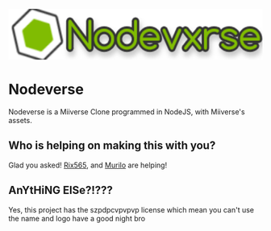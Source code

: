 <p align="center">
  <img width="587" height="101" src="https://raw.githubusercontent.com/rgbDylan/nodeverse/main/assets/img/menu-logo.png">
</p>

# Nodeverse
Nodeverse is a Miiverse Clone programmed in NodeJS, with Miiverse's assets.

## Who is helping on making this with you?
Glad you asked! <a href="https://github.com/Rix565">Rix565</a>, and <a href="https://github.com/Murilo2">Murilo</a> are helping!

## AnYtHiNG ElSe?!???
Yes, this project has the szpdpcvpvpvp license which mean you can't use the name and logo have a good night bro
